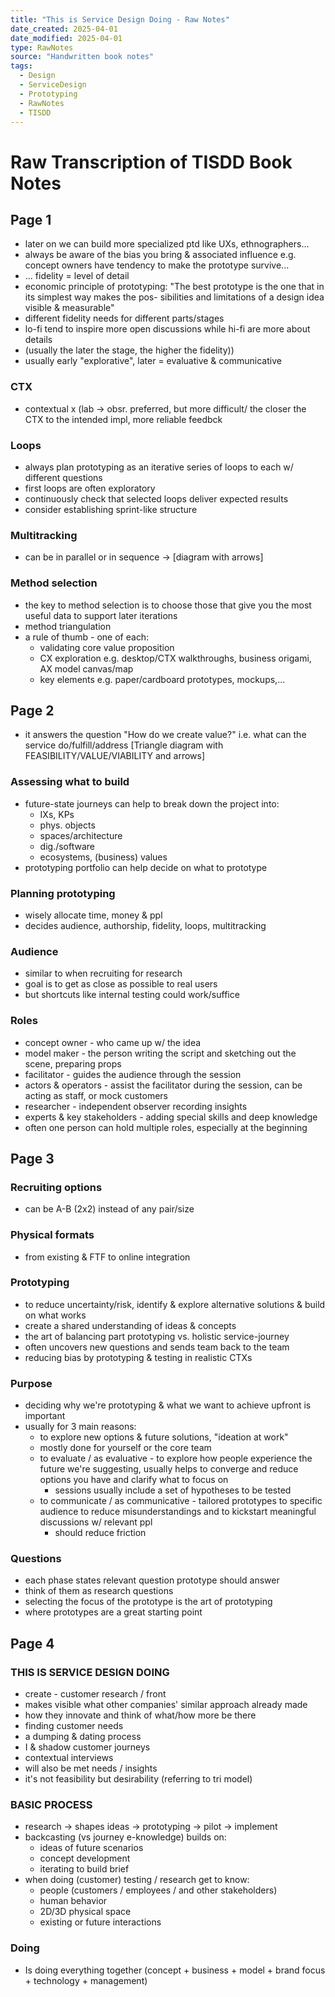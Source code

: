 ```yaml
---
title: "This is Service Design Doing - Raw Notes"
date_created: 2025-04-01
date_modified: 2025-04-01
type: RawNotes
source: "Handwritten book notes"
tags:
  - Design
  - ServiceDesign
  - Prototyping
  - RawNotes
  - TISDD
---
```


# Raw Transcription of TISDD Book Notes

## Page 1

- later on we can build more specialized ptd like UXs, ethnographers...
- always be aware of the bias you bring & associated influence
   e.g. concept owners have tendency to make the prototype survive...
- ... fidelity = level of detail
- economic principle of prototyping: "The best prototype
  is the one that in its simplest way makes the pos-
  sibilities and limitations of a design idea visible & measurable"
- different fidelity needs for different parts/stages
- lo-fi tend to inspire more open discussions
  while hi-fi are more about details
- (usually the later the stage, the higher the fidelity))
- usually early "explorative", later = evaluative & communicative

### CTX
- contextual x (lab → obsr. preferred, but more difficult/
  the closer the CTX to the intended impl, more reliable feedbck

### Loops
- always plan prototyping as an iterative series of loops
  to each w/ different questions
- first loops are often exploratory
- continuously check that selected loops deliver expected results
- consider establishing sprint-like structure

### Multitracking
- can be in parallel or in sequence → [diagram with arrows]

### Method selection
- the key to method selection is to choose those that give
  you the most useful data to support later iterations
- method triangulation
- a rule of thumb - one of each:
  - validating core value proposition
  - CX exploration e.g. desktop/CTX walkthroughs, 
    business origami, AX model canvas/map
  - key elements e.g. paper/cardboard prototypes, mockups,...

## Page 2

- it answers the question "How do we create value?" i.e. what
  can the service do/fulfill/address [Triangle diagram with FEASIBILITY/VALUE/VIABILITY and arrows]

### Assessing what to build
- future-state journeys can help to
  break down the project into:
  - IXs, KPs
  - phys. objects
  - spaces/architecture
  - dig./software
  - ecosystems, (business) values
- prototyping portfolio can help decide on what to prototype

### Planning prototyping
- wisely allocate time, money & ppl
- decides audience, authorship, fidelity, loops, multitracking

### Audience
- similar to when recruiting for research
- goal is to get as close as possible to real users
- but shortcuts like internal testing could work/suffice

### Roles
- concept owner - who came up w/ the idea
- model maker - the person writing the script and sketching out the scene, preparing props
- facilitator - guides the audience through the session
- actors & operators - assist the facilitator during the session,
  can be acting as staff, or mock customers
- researcher - independent observer recording insights
- experts & key stakeholders - adding special skills
  and deep knowledge
- often one person can hold multiple roles,
  especially at the beginning

## Page 3

### Recruiting options
- can be A-B (2x2) instead of any pair/size

### Physical formats
- from existing & FTF to online integration

### Prototyping
- to reduce uncertainty/risk, identify & explore
  alternative solutions & build on what works
- create a shared understanding of ideas & concepts
- the art of balancing part prototyping vs. holistic service-journey
- often uncovers new questions and sends team back to the team
- reducing bias by prototyping & testing in realistic CTXs

### Purpose
- deciding why we're prototyping & what we want to achieve
  upfront is important
- usually for 3 main reasons:
  - to explore new options & future solutions, "ideation at work"
  - mostly done for yourself or the core team
  - to evaluate / as evaluative - to explore how people experience
    the future we're suggesting, usually helps to converge and
    reduce options you have and clarify what to focus on
    - sessions usually include a set of hypotheses to be tested
  - to communicate / as communicative - tailored prototypes
    to specific audience to reduce misunderstandings
    and to kickstart meaningful discussions w/ relevant ppl
    - should reduce friction

### Questions
- each phase states relevant question prototype should answer
- think of them as research questions
- selecting the focus of the prototype is the art of prototyping
- where prototypes are a great starting point

## Page 4

### THIS IS SERVICE DESIGN DOING

- create - customer research / front
- makes visible what other companies' similar approach already made
- how they innovate and think of what/how more be there
- finding customer needs
- a dumping & dating process
- I & shadow customer journeys
- contextual interviews
- will also be met needs / insights
- it's not feasibility but desirability (referring to tri model)

### BASIC PROCESS
- research → shapes ideas → prototyping → pilot → implement
- backcasting (vs journey e-knowledge) builds on:
  - ideas of future scenarios
  - concept development
  - iterating to build brief
- when doing (customer) testing / research get to know:
  - people (customers / employees / and other stakeholders)
  - human behavior
  - 2D/3D physical space
  - existing or future interactions

### Doing
- Is doing everything together (concept + business + model + brand focus + technology + management)
